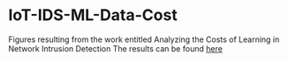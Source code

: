 # IoT-IDS-ML-Data-Cost
Figures resulting from the work entitled Analyzing the Costs of Learning in Network Intrusion Detection
The results can be found [here](src/plots)
